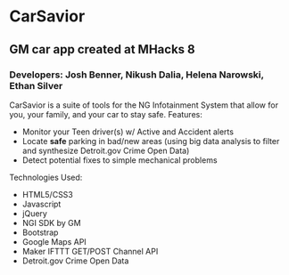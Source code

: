# CarSavior
## GM car app created at MHacks 8
### Developers: Josh Benner, Nikush Dalia, Helena Narowski, Ethan Silver

CarSavior is a suite of tools for the NG Infotainment System that allow for you, your family, and your car to stay safe.
Features:
- Monitor your Teen driver(s) w/ Active and Accident alerts
- Locate <strong>safe</strong> parking in bad/new areas (using big data analysis to filter and synthesize Detroit.gov Crime Open Data)
- Detect potential fixes to simple mechanical problems

Technologies Used:
- HTML5/CSS3
- Javascript
- jQuery
- NGI SDK by GM
- Bootstrap
- Google Maps API
- Maker IFTTT GET/POST Channel API
- Detroit.gov Crime Open Data